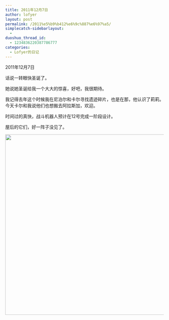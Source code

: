 ```yaml
---
title: 2011年12月7日
author: lofyer
layout: post
permalink: /2011%e5%b9%b412%e6%9c%887%e6%97%a5/
simplecatch-sidebarlayout:
  - 
duoshuo_thread_id:
  - 1234836220387786777
categories:
  - Lofyer的日记
---
```

2011年12月7日

话说一转眼快圣诞了。

她说她圣诞给我一个大大的惊喜，好吧，我很期待。

我记得去年这个时候我在尼泊尔和卡尔寻找遗迹碎片，也是在那，他认识了莉莉。今天卡尔和我说他们也想搬去阿拉斯加，欢迎。

时间过的真快，战斗机器人预计在12号完成一阶段设计。

屋后的它们，好一阵子没见了。

[<img class="alignnone size-full wp-image-647" title="643" src="http://lofyer.org/wp-content/uploads/2011/12/643.jpg" alt="" width="635" height="573" />][1]

 [1]: http://lofyer.org/wp-content/uploads/2011/12/643.jpg